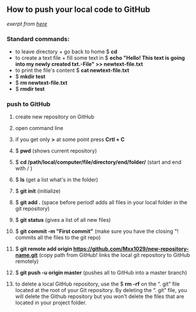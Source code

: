 ## How to push your local code to GitHub 

_exerpt from [here](https://www.youtube.com/watch?v=wrb7Gge9yoE)_

### Standard commands: ###
- to leave directory + go back to home $ **cd**
- to create a text file + fill some text in $ **echo "Hello! This text is going into my newly created txt.-File" >> newtext-file.txt**
- to print the file's content $ **cat newtext-file.txt**
- $ **mkdir test**
- $ **rm newtext-file.txt**
- $ **rmdir test**

### push to GitHub ###

1. create new repository on GitHub 

2. open command line

3. if you get only **>** at some point press **Crtl + C**

4. $ **pwd**    (shows current repository)

5. $ **cd /path/local/computer/file/directory/end/folder/**    (start and end with / )

6. $ **ls**     (get a list what's in the folder)

7. $ **git init**     (initialize)

8. $ **git add .**    (space before period! adds all files in your local folder in the git repository)

9. $ **git status**   (gives a list of all new files)

10. $ **git commit -m "First commit"**   (make sure you have the closing "! commits all the files to the git repo)

11. $ **git remote add origin https://github.com/Mxx1029/new-repository-name.git**    (copy path from GitHub! links the local git repository to GitHub remotely)

12. $ **git push -u origin master**     (pushes all to GitHub into a master branch)

13. to delete a local GitHub repository, use the $ **rm -rf** on the “. git” file located at the root of your Git repository. By deleting the “. git” file, you will delete the Github repository but you won't delete the files that are located in your project folder.

